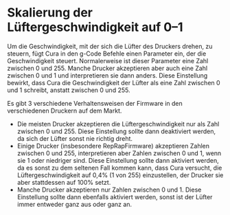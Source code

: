 Skalierung der Lüftergeschwindigkeit auf 0–1
====
Um die Geschwindigkeit, mit der sich die Lüfter des Druckers drehen, zu steuern, fügt Cura in den g-Code Befehle einen Parameter ein, der die Geschwindigkeit steuert. Normalerweise ist dieser Parameter eine Zahl zwischen 0 und 255. Manche Drucker akzeptieren aber auch eine Zahl zwischen 0 und 1 und interpretieren sie dann anders. Diese Einstellung bewirkt, dass Cura die Geschwindigkeit der Lüfter als eine Zahl zwischen 0 und 1 schreibt, anstatt zwischen 0 und 255.

Es gibt 3 verschiedene Verhaltensweisen der Firmware in den verschiedenen Druckern auf dem Markt.
* Die meisten Drucker akzeptieren die Lüftergeschwindigkeit nur als Zahl zwischen 0 und 255. Diese Einstellung sollte dann deaktiviert werden, da sich der Lüfter sonst nie richtig dreht.
* Einige Drucker (insbesondere RepRapFirmware) akzeptieren Zahlen zwischen 0 und 255, interpretieren aber Zahlen zwischen 0 und 1, wenn sie 1 oder niedriger sind. Diese Einstellung sollte dann aktiviert werden, da es sonst zu dem seltenen Fall kommen kann, dass Cura versucht, die Lüftergeschwindigkeit auf 0,4% (1 von 255) einzustellen, der Drucker sie aber stattdessen auf 100% setzt.
* Manche Drucker akzeptieren nur Zahlen zwischen 0 und 1. Diese Einstellung sollte dann ebenfalls aktiviert werden, sonst ist der Lüfter immer entweder ganz aus oder ganz an.